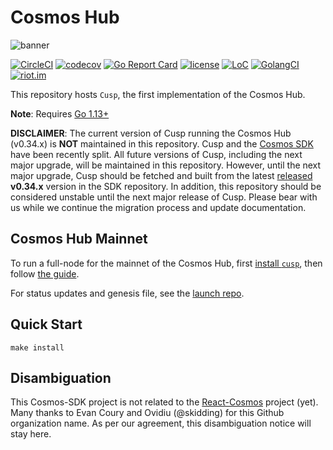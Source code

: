 # Cosmos Hub
![banner](./docs/cosmos-hub-image.jpg)

[![CircleCI](https://circleci.com/gh/cosmos/cusp/tree/master.svg?style=shield)](https://circleci.com/gh/cosmos/cusp/tree/master)
[![codecov](https://codecov.io/gh/cosmos/cusp/branch/master/graph/badge.svg)](https://codecov.io/gh/cosmos/cusp)
[![Go Report Card](https://goreportcard.com/badge/github.com/evdatsion/cusp)](https://goreportcard.com/report/github.com/evdatsion/cusp)
[![license](https://img.shields.io/github/license/cosmos/cusp.svg)](https://github.com/evdatsion/cusp/blob/master/LICENSE)
[![LoC](https://tokei.rs/b1/github/cosmos/cusp)](https://github.com/evdatsion/cusp)
[![GolangCI](https://golangci.com/badges/github.com/evdatsion/cusp.svg)](https://golangci.com/r/github.com/evdatsion/cusp)
[![riot.im](https://img.shields.io/badge/riot.im-JOIN%20CHAT-green.svg)](https://riot.im/app/#/room/#cosmos-sdk:matrix.org)

This repository hosts `Cusp`, the first implementation of the Cosmos Hub.

**Note**: Requires [Go 1.13+](https://golang.org/dl/)

**DISCLAIMER**: The current version of Cusp running the Cosmos Hub (v0.34.x) is
__NOT__ maintained in this repository. Cusp and the [Cosmos SDK](https://github.com/evdatsion/cusp-sdk/)
have been recently split. All future versions of Cusp, including the next major
upgrade, will be maintained in this repository. However, until the next major upgrade,
Cusp should be fetched and built from the latest [released](https://github.com/evdatsion/cusp-sdk/releases)
__v0.34.x__ version in the SDK repository. In addition, this repository should be
considered unstable until the next major release of Cusp. Please bear with us
while we continue the migration process and update documentation.

## Cosmos Hub Mainnet

To run a full-node for the mainnet of the Cosmos Hub, first [install `cusp`](./docs/installation.md), then follow [the guide](./docs/join-mainnet.md).

For status updates and genesis file, see the [launch repo](https://github.com/evdatsion/launch).

## Quick Start

```
make install
```

## Disambiguation

This Cosmos-SDK project is not related to the [React-Cosmos](https://github.com/react-cosmos/react-cosmos) project (yet). Many thanks to Evan Coury and Ovidiu (@skidding) for this Github organization name. As per our agreement, this disambiguation notice will stay here.



